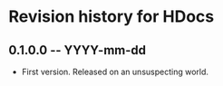 # Revision history for HDocs

## 0.1.0.0  -- YYYY-mm-dd

* First version. Released on an unsuspecting world.
